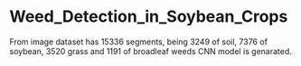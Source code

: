 # Weed_Detection_in_Soybean_Crops

From image dataset has 15336 segments, being 3249 of soil, 7376 of soybean, 3520 grass and 1191 of broadleaf weeds CNN model is genarated.
